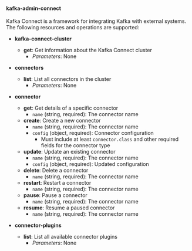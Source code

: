 #### kafka-admin-connect

Kafka Connect is a framework for integrating Kafka with external systems. The following resources and operations are supported:

- **kafka-connect-cluster**
  - **get**: Get information about the Kafka Connect cluster
    - _Parameters_: None

- **connectors**
  - **list**: List all connectors in the cluster
    - _Parameters_: None

- **connector**
  - **get**: Get details of a specific connector
    - `name` (string, required): The connector name
  - **create**: Create a new connector
    - `name` (string, required): The connector name
    - `config` (object, required): Connector configuration
      - Must include at least `connector.class` and other required fields for the connector type
  - **update**: Update an existing connector
    - `name` (string, required): The connector name
    - `config` (object, required): Updated configuration
  - **delete**: Delete a connector
    - `name` (string, required): The connector name
  - **restart**: Restart a connector
    - `name` (string, required): The connector name
  - **pause**: Pause a connector
    - `name` (string, required): The connector name
  - **resume**: Resume a paused connector
    - `name` (string, required): The connector name

- **connector-plugins**
  - **list**: List all available connector plugins
    - _Parameters_: None 